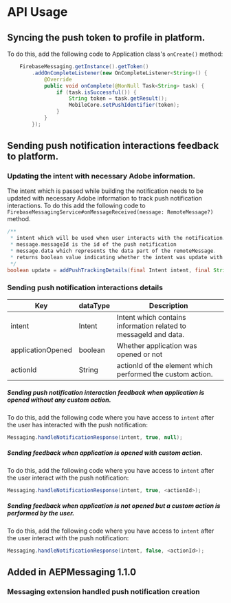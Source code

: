 #  API Usage

## Syncing the push token to profile in platform. 

To do this, add the following code to Application class's `onCreate()` method:

```java
    FirebaseMessaging.getInstance().getToken()
        .addOnCompleteListener(new OnCompleteListener<String>() {
            @Override
            public void onComplete(@NonNull Task<String> task) {
                if (task.isSuccessful()) {
                    String token = task.getResult();
                    MobileCore.setPushIdentifier(token);
                }
            }
        });
```

## Sending push notification interactions feedback to platform. 

### Updating the intent with necessary Adobe information.
The intent which is passed while building the notification needs to be updated with necessary Adobe information to track push notification interactions. 
To do this add the following code to `FirebaseMessagingService#onMessageReceived(message: RemoteMessage?)` method.


```java
/**
 * intent which will be used when user interacts with the notification.
 * message.messageId is the id of the push notification
 * message.data which represents the data part of the remoteMessage. 
 * returns boolean value indicating whether the intent was update with push tracking details (messageId and xdm data).
 */
boolean update = addPushTrackingDetails(final Intent intent, final String messageId, final Map<String, String> data)
```

### Sending push notification interactions details 
| Key               | dataType   | Description                                                                                                                    |
|-------------------|------------|--------------------------------------------------------------------------------------------------------------------------------|
| intent            | Intent     | Intent which contains information related to messageId and data.                                                                                      |
| applicationOpened | boolean    | Whether application was opened or not                                                                                          |
| actionId          | String     | actionId of the element which performed  the custom action.                                                                    |

##### Sending push notification interaction feedback when application is opened without any custom action. 
To do this, add the following code where you have access to `intent` after the user has interacted with the push notification:

```java
Messaging.handleNotificationResponse(intent, true, null);
```

##### Sending feedback when application is opened with custom action. 
To do this, add the following code where you have access to `intent` after the user interact with the push notification:

```java
Messaging.handleNotificationResponse(intent, true, <actionId>);
```

##### Sending feedback when application is not opened but a custom action is performed by the user. 
To do this, add the following code where you have access to `intent` after the user interact with the push notification:

```java
Messaging.handleNotificationResponse(intent, false, <actionId>);
```

## Added in AEPMessaging 1.1.0 

### Messaging extension handled push notification creation

###  
